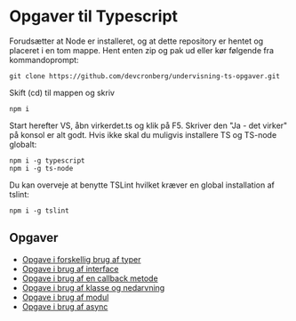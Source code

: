 # Opgaver til Typescript

Forudsætter at Node er installeret, og at dette repository er hentet og placeret i en tom mappe. Hent enten zip og pak ud eller kør følgende fra kommandoprompt:

```
git clone https://github.com/devcronberg/undervisning-ts-opgaver.git
```

Skift (cd) til mappen og skriv

```
npm i
```

Start herefter VS, åbn virkerdet.ts og klik på F5. Skriver den "Ja - det virker" på konsol er alt godt. Hvis ikke skal du muligvis installere TS og TS-node globalt:

```
npm i -g typescript
npm i -g ts-node
```

Du kan overveje at benytte TSLint hvilket kræver en global installation af tslint:

```
npm i -g tslint
```
## Opgaver

- [Opgave i forskellig brug af typer](010typer/opgave/readme.md#typer)
- [Opgave i brug af interface](020interface/opgave/readme.md#interface)
- [Opgave i brug af en callback metode](030callback/opgave/readme.md#callback)
- [Opgave i brug af klasse og nedarvning](040class/opgave/readme.md#klasse)
- [Opgave i brug af modul](050modul/opgave/readme.md#modul)
- [Opgave i brug af async](060async/opgave/readme.md#modul)
